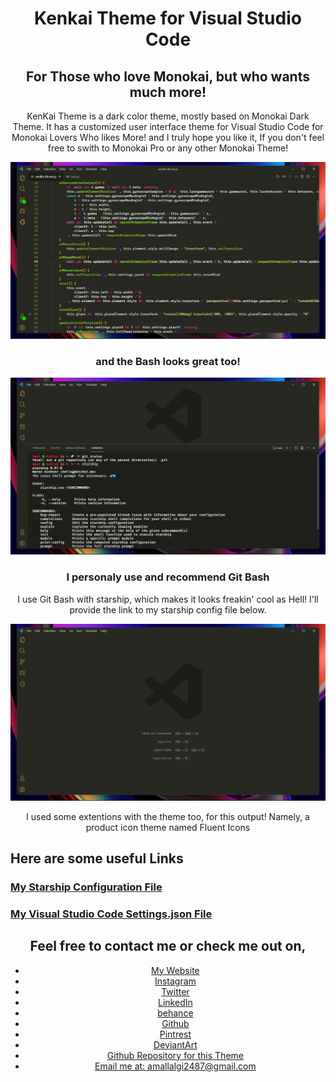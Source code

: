 <div align="center">

<div class="Home-Text">

# Kenkai Theme for Visual Studio Code

## For Those who love Monokai, but who wants much more!

KenKai Theme is a dark color theme, mostly based on Monokai Dark Theme. It has a customized user interface theme for Visual Studio Code for Monokai Lovers Who likes More! and I truly hope you like it, If you don't feel free to swith to Monokai Pro or any other Monokai Theme!

</div>

![](../kenkai-theme/Images/File2.png)

<div>  

### and the Bash looks great too!

![](../kenkai-theme/Images/Bash3.png)

### I personaly use and recommend Git Bash

I use Git Bash with starship, which makes it looks freakin' cool as Hell! I'll provide the link to my starship config file below.

</div>

![](../kenkai-theme/Images/Home2.png)

I used some extentions with the theme too, for this output! Namely, a product icon theme named <span class="Main-Words">Fluent Icons</span>

</div>

</div>

<div class="Useful_links">

## Here are some useful Links

### [My Starship Configuration File](https://github.com/TheAmalLalgi/KenKai-Theme/blob/main/Assets/Starship.toml)

### [My Visual Studio Code Settings.json File](https://github.com/TheAmalLalgi/KenKai-Theme/blob/main/Assets/settings.json)

</div>

<div align="center">

## Feel free to contact me or check me out on,

*   [My Website](https://TheAmalLalgi.github.io)
*   [Instagram](https://www.instagram.com/TheAmalLalgi)
*   [Twitter](https://twitter.com/AmalLalgi)
*   [LinkedIn](https://www.linkedin.com/in/amal-lalgi-8b193521a/)
*   [behance](https://www.behance.net/amallalgi)
*   [Github](https://github.com/TheAmalLalgi)
*   [Pintrest](https://pintrest.com/_u/amallalgi)
*   [DeviantArt](https://www.deviantart.com/amallalgi)
*   [Github Repository for this Theme](#)
*   [Email me at: amallalgi2487@gmail.com](mailto:amallalgi2487@gmail.com)

</div>
